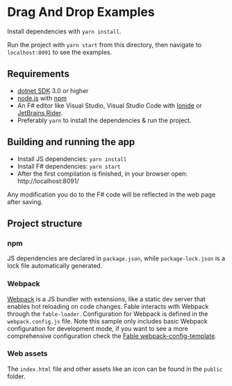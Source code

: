 # Drag And Drop Examples

Install dependencies with `yarn install`.

Run the project with `yarn start` from this directory, then navigate to `localhost:8091` to see the examples.

## Requirements

* [dotnet SDK](https://www.microsoft.com/net/download/core) 3.0 or higher
* [node.js](https://nodejs.org) with [npm](https://www.npmjs.com/)
* An F# editor like Visual Studio, Visual Studio Code with [Ionide](http://ionide.io/) or [JetBrains Rider](https://www.jetbrains.com/rider/).
* Preferably `yarn` to install the dependencies & run the project.

## Building and running the app

* Install JS dependencies: `yarn install`
* Install F# dependencies: `yarn start`
* After the first compilation is finished, in your browser open: http://localhost:8091/

Any modification you do to the F# code will be reflected in the web page after saving.

## Project structure

### npm

JS dependencies are declared in `package.json`, while `package-lock.json` is a lock file automatically generated.

### Webpack

[Webpack](https://webpack.js.org) is a JS bundler with extensions, like a static dev server that enables hot reloading on code changes. Fable interacts with Webpack through the `fable-loader`. Configuration for Webpack is defined in the `webpack.config.js` file. Note this sample only includes basic Webpack configuration for development mode, if you want to see a more comprehensive configuration check the [Fable webpack-config-template](https://github.com/fable-compiler/webpack-config-template/blob/master/webpack.config.js).

### Web assets

The `index.html` file and other assets like an icon can be found in the `public` folder.
